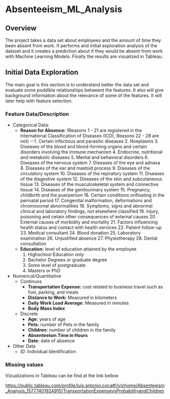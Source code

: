 # Absenteeism_ML_Analysis
## Overview
The project takes a data set about employees and the amount of time they been absent from work. It performs and initial exploration analysis of the dataset and it creates a prediction about if they would be absent from work with Machine Learning Models. Finally the results are visualized in Tableau.

## Initial Data Exploration
The main goal is this section is to understand better the data set and evaluate some poddible relationships betweent the features. It also will give background information about the relevance of some of the features. It will later help with feature selection.

### Feature Data/Description
+ Categorical Data:
    + **Reason for Absence:** (Reasons 1 - 21 are registered in the International Classification of Diseases (ICD), Reasons 22 - 28 are not)
      --1. Certain infectious and parasitic diseases
      2. Noeplasms
      3. Diseases of the blood and blood-forming organs and certain disorders involving the immune mechanism
      4. Endocrine, nutritional and metabolic diseases
      5. Mental and behavioral disorders
      6. Diseases of the nervous system
      7. Diseases of the eye and adnexa
      8. Diseases of the ear and mastoid process
      9. Diseases of the circulatory system
      10. Diseases of the repiratory system
      11. Diseases of the disgestive system
      12. Diseases of the skin and subcutaneous tissue
      13. Diseases of the musculoskeletal system and connective tissue
      14. Diseases of the genitourinary system
      15. Pregnancy, childbirth and the puerperium
      16. Certain conditions orifinating in the perinatal period
      17. Congenital malformation, deformations and chromosomal abnormalities
      18. Symptoms, signs and abnormal clinical and laboratory findings, not elsewhere classified
      19. Injury, poisoning and cetain other consequences of external causes
      20. External causes of morbidity and mortality
      21. Factors influencing health status and contact with health services
      22. Patient follow-up
      23. Medical consultant
      24. Blood donation
      25. Laboratory examination
      26. Unjustified absence
      27. Physiotherapy
      28. Dental consultation
    + **Education:** level of education attained by the employee
      1. Highschool Education only
      2. Bachelor Degrees or graduate degree
      3. Some level of postgraduate
      4. Masters or PhD
+ Numerical/Quantitative
    + Continuos
        + **Transportation Expense:** cost related to business travel such as fuel, parking, and meals
        + **Distance to Work:** Measured in kilometers
        + **Daily Work Load Average:** Measured in minutes
        + **Body Mass Index**
    + Discrete
        + **Age:** years of age
        + **Pets:** number of Pets in the family
        + **Children:** number of children in the family
        + **Absenteeism Time in Hours**
        + **Date:** date of absence
+ Other Data
  + ID: Individual Identification
  
### Missing values

Vizualizations in Tableau can be find at the link bellow

https://public.tableau.com/profile/luis.antonio.coca#!/vizhome/Absenteeism_Analysis_15777401924910/TransportationExpensevsProbabilityandChildren
